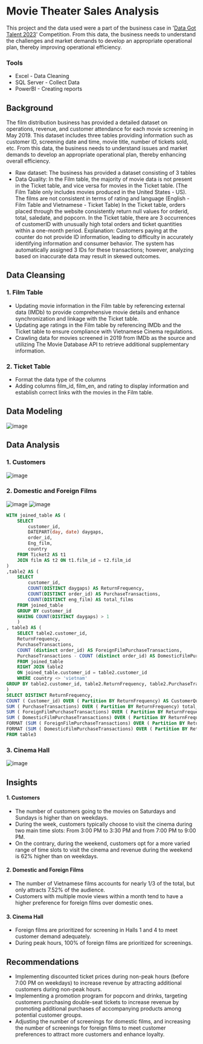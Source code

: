 # Movie Theater Sales Analysis
This project and the data used were a part of the business case in '[Data Got Talent 2023](https://datagottalent.vn/)' Competition. From this data, the business needs to understand the challenges and market demands to develop an appropriate operational plan, thereby improving operational efficiency.
### Tools
- Excel - Data Cleaning
- SQL Server - Collect Data
- PowerBI - Creating reports
## Background
The film distribution business has provided a detailed dataset on operations, revenue, and customer attendance for each movie screening in May 2019. This dataset includes three tables providing information such as customer ID, screening date and time, movie title, number of tickets sold, etc. From this data, the business needs to understand issues and market demands to develop an appropriate operational plan, thereby enhancing overall efficiency.
- Raw dataset: The business has provided a dataset consisting of 3 tables
- Data Quality:
In the Film table, the majority of movie data is not present in the Ticket table, and vice versa for movies in the Ticket table. (The Film Table only includes movies produced in the United States - US). The films are not consistent in terms of rating and language (English - Film Table and Vietnamese - Ticket Table)
  In the Ticket table, orders placed through the website consistently return null values for orderid, total, saledate, and popcorn.
  In the Ticket table, there are 3 occurrences of customerID with unusually high total orders and ticket quantities within a one-month period.
  Explanation: Customers paying at the counter do not provide ID information, leading to difficulty in accurately identifying information and consumer behavior. The system has automatically assigned 3 IDs for these transactions; however, analyzing based on inaccurate data may result in skewed outcomes.
  


## Data Cleansing
### 1. Film Table 
- Updating movie information in the Film table by referencing external data (IMDb) to provide comprehensive movie details and enhance synchronization and linkage with the Ticket table.
- Updating age ratings in the Film table by referencing IMDb and the Ticket table to ensure compliance with Vietnamese Cinema regulations.
- Crawling data for movies screened in 2019 from IMDb as the source and utilizing The Movie Database API to retrieve additional supplementary information.
 

### 2. Ticket Table 
- Format the data type of the columns
- Adding columns film_id, film_en, and rating to display information and establish correct links with the movies in the Film table.
 

## Data Modeling 
![image](https://github.com/acnibh/Customer-Behavior-Analysis---Cinema/assets/146699917/3ef50f34-2208-407d-91a5-8d18e3fc4fd4)
## Data Analysis
### 1. Customers
![image](https://github.com/acnibh/Customer-Behavior-Analysis---Cinema/assets/146699917/e11e3026-c02b-40b8-904f-906b0d3acc62)
### 2. Domestic and Foreign Films
![image](https://github.com/acnibh/Customer-Behavior-Analysis---Cinema/assets/146699917/b7b6619d-70a7-4902-8a82-061f79eef1b5)
![image](https://github.com/acnibh/Customer-Behavior-Analysis---Cinema/assets/146699917/363193a3-8b7f-47bc-8c7e-fe7adba26b22)

```SQL
WITH joined_table AS (
    SELECT
        customer_id,
        DATEPART(day, date) daygaps,
        order_id,
        Eng_film, 
        country
    FROM Ticket2 AS t1
    JOIN film AS t2 ON t1.film_id = t2.film_id
)
,table2 AS (
    SELECT
        customer_id,
        COUNT(DISTINCT daygaps) AS ReturnFrequency,
        COUNT(DISTINCT order_id) AS PurchaseTransactions,
        COUNT(DISTINCT eng_film) AS total_films
    FROM joined_table
    GROUP BY customer_id
    HAVING COUNT(DISTINCT daygaps) > 1
	)
, table3 AS (
	SELECT table2.customer_id, 
	ReturnFrequency,
	PurchaseTransactions,
	COUNT (distinct order_id) AS ForeignFilmPurchaseTransactions,
	PurchaseTransactions - COUNT (distinct order_id) AS DomesticFilmPurchaseTransactions
	FROM joined_table
	RIGHT JOIN table2
	ON joined_table.customer_id = table2.customer_id
	WHERE country <> 'vietnam'
GROUP BY table2.customer_id, table2.ReturnFrequency, table2.PurchaseTransactions
) 
SELECT DISTINCT ReturnFrequency,
COUNT ( Customer_id) OVER ( Partition BY ReturnFrequency) AS CustomerQuantity,
SUM ( PurchaseTransactions) OVER ( Partition BY ReturnFrequency) total_orders,
SUM ( ForeignFilmPurchaseTransactions) OVER ( Partition BY ReturnFrequency) ForeignFilmPurchaseTransactions,
SUM ( DomesticFilmPurchaseTransactions) OVER ( Partition BY ReturnFrequency) DomesticFilmPurchaseTransactions,
FORMAT (SUM ( ForeignFilmPurchaseTransactions) OVER ( Partition BY ReturnFrequency)*1.0/SUM ( PurchaseTransactions) OVER ( Partition BY ReturnFrequency),'p' ) AS PercentofForeignFilmPurchases,
FORMAT (SUM ( DomesticFilmPurchaseTransactions) OVER ( Partition BY ReturnFrequency)*1.0/SUM ( PurchaseTransactions) OVER ( Partition BY ReturnFrequency),'p' ) AS PercentofFilmPurchases
FROM table3
```
### 3. Cinema Hall
![image](https://github.com/acnibh/Customer-Behavior-Analysis---Cinema/assets/146699917/95d3bb85-6240-451c-a6f4-76a8342670df)

## Insights
#### 1. Customers
- The number of customers going to the movies on Saturdays and Sundays is higher than on weekdays.
- During the week, customers typically choose to visit the cinema during two main time slots: From 3:00 PM to 3:30 PM and from 7:00 PM to 9:00 PM.
- On the contrary, during the weekend, customers opt for a more varied range of time slots to visit the cinema and revenue during the weekend is 62% higher than on weekdays.
#### 2. Domestic and Foreign Films
- The number of Vietnamese films accounts for nearly 1/3 of the total, but only attracts 7.52% of the audience.
- Customers with multiple movie views within a month tend to have a higher preference for foreign films over domestic ones.
#### 3. Cinema Hall
- Foreign films are prioritized for screening in Halls 1 and 4 to meet customer demand adequately.
- During peak hours, 100% of foreign films are prioritized for screenings.

## Recommendations
- Implementing discounted ticket prices during non-peak hours (before 7:00 PM on weekdays) to increase revenue by attracting additional customers during non-peak hours.
- Implementing a promotion program for popcorn and drinks, targeting customers purchasing double-seat tickets to increase revenue by promoting additional purchases of accompanying products among potential customer groups.
- Adjusting the number of screenings for domestic films, and increasing the number of screenings for foreign films to meet customer preferences to attract more customers and enhance loyalty.

